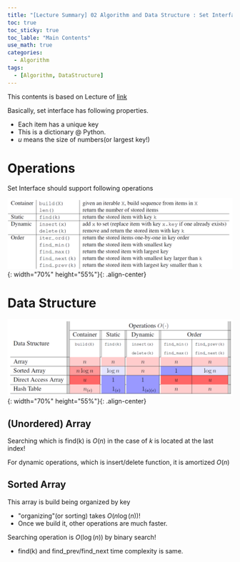 ```yaml
---
title: "[Lecture Summary] 02 Algorithm and Data Structure : Set Interface"
toc: true
toc_sticky: true
toc_lable: "Main Contents"
use_math: true
categories:
  - Algorithm
tags:
  - [Algorithm, DataStructure]
---
```


This contents is based on Lecture of [link](https://ocw.mit.edu/courses/6-006-introduction-to-algorithms-spring-2020/pages/syllabus/)

Basically, set interface has following properties.

- Each item has a unique key
- This is a dictionary @ Python.
- $u$ means the size of numbers(or largest key!)

# Operations

Set Interface should support following operations

![제목](/assets/images/algorithm/2-0.PNG){: width="70%" height="55%"}{: .align-center}


# Data Structure

![제목](/assets/images/algorithm/2-1.PNG){: width="70%" height="55%"}{: .align-center}

## (Unordered) Array

Searching which is find(k) is $O(n)$ in the case of $k$ is located at the last index!

For dynamic operations, which is insert/delete function, it is amortized $O(n)$

## Sorted Array

This array is build being organized by key
- "organizing"(or sorting) takes $O(n\log(n))$!
- Once we build it, other operations are much faster.

Searching operation is $O(\log(n))$ by binary search!
- find(k) and find_prev/find_next time complexity is same.



